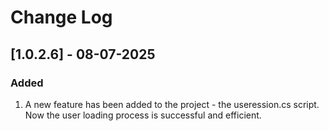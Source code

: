 # Change Log
## [1.0.2.6] - 08-07-2025
  
### Added
1) A new feature has been added to the project - the useression.cs script. Now the user loading process is successful and efficient.
